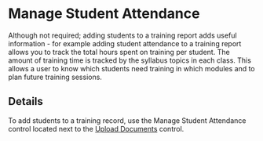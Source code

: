 # Manage Student Attendance #

Although not required; adding students to a training report adds useful information - for example adding student attendance to a training report allows you to track the total hours spent on training per student. The amount of training time is tracked by the syllabus topics in each class.  This allows a user to know which students need training in which modules and to plan future training sessions.

## Details ##

To add students to a training record, use the Manage Student Attendance control located next to the [Upload Documents](uploaddocuments.md) control.